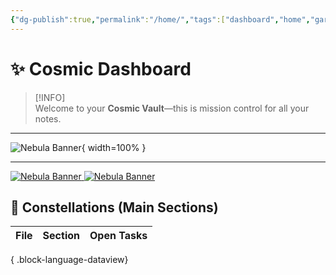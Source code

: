 ```yaml
---
{"dg-publish":true,"permalink":"/home/","tags":["dashboard","home","gardenEntry"],"noteIcon":"","created":"2025-04-18T17:23:40.019+02:00","updated":"2025-04-23T07:16:16.208+02:00"}
---
```



# ✨ Cosmic Dashboard

> [!INFO]  
> Welcome to your **Cosmic Vault**—this is mission control for all your notes.

---

<!-- Full-width nebula background -->
![Nebula Banner](/img/user/_file/Nebulabanner.jpg){ width=100% }  

---

<a href="obsidian://open?vault=System%201&file=Image%20to%20SVG%20Converter.md">
  <img src="_file/Nebulabanner.jpg" alt="Nebula Banner" style="max-width:100%; height:auto;" />
</a>

<a href="obsidian://open?vault=System%201&file=Image%20to%20SVG%20Converter.md" target="_blank">
  <img src="_file/Nebulabanner.jpg" alt="Nebula Banner" style="max-width:100%; height:auto;" />
</a>


## 🌟 Constellations (Main Sections)

| File | Section | Open Tasks |
| ---- | ------- | ---------- |

{ .block-language-dataview}

<style> .container {font-family: sans-serif; text-align: center;} .button-wrapper button {z-index: 1;height: 40px; width: 100px; margin: 10px;padding: 5px;} .excalidraw .App-menu_top .buttonList { display: flex;} .excalidraw-wrapper { height: 800px; margin: 50px; position: relative;} :root[dir="ltr"] .excalidraw .layer-ui__wrapper .zen-mode-transition.App-menu_bottom--transition-left {transform: none;} </style><script src="https://cdn.jsdelivr.net/npm/react@17/umd/react.production.min.js"></script><script src="https://cdn.jsdelivr.net/npm/react-dom@17/umd/react-dom.production.min.js"></script><script type="text/javascript" src="https://cdn.jsdelivr.net/npm/@excalidraw/excalidraw@0/dist/excalidraw.production.min.js"></script><div id="Drawing_2025-04-19_1347.49.excalidraw.md1"></div><script>(function(){const InitialData={"type":"excalidraw","version":2,"source":"https://github.com/zsviczian/obsidian-excalidraw-plugin/releases/tag/2.10.1","elements":[{"id":"z9UW8KI6WfBcsg-ajPV7g","type":"image","x":-518.5,"y":28,"width":148,"height":148,"angle":0,"strokeColor":"transparent","backgroundColor":"transparent","fillStyle":"solid","strokeWidth":2,"strokeStyle":"solid","roughness":1,"opacity":100,"groupIds":[],"frameId":null,"index":"a1","roundness":null,"seed":1993396819,"version":111,"versionNonce":282912467,"isDeleted":false,"boundElements":[],"updated":1745063313963,"link":null,"locked":false,"status":"pending","fileId":"45a52eaef3d16f6f0bc408673bdf29f651d04f28","scale":[1,1],"crop":null},{"id":"u7pNNpo5_H_ZHpHz9r0S_","type":"image","x":-99.5,"y":-45,"width":278.926487747958,"height":249.00000000000003,"angle":0,"strokeColor":"transparent","backgroundColor":"transparent","fillStyle":"solid","strokeWidth":2,"strokeStyle":"solid","roughness":1,"opacity":100,"groupIds":[],"frameId":null,"index":"a2","roundness":null,"seed":2108900083,"version":220,"versionNonce":1761971955,"isDeleted":false,"boundElements":[],"updated":1745063884297,"link":null,"locked":false,"status":"pending","fileId":"be33797761b93a7596a78be663b9139292f35fb6","scale":[1,1],"crop":null},{"id":"_bKJex9qNhZx-OdE8asei","type":"image","x":-473.25,"y":-14.59999999999998,"width":54.5,"height":43.6,"angle":0,"strokeColor":"transparent","backgroundColor":"transparent","fillStyle":"solid","strokeWidth":2,"strokeStyle":"solid","roughness":1,"opacity":100,"groupIds":[],"frameId":null,"index":"a3","roundness":null,"seed":16612947,"version":191,"versionNonce":744699827,"isDeleted":false,"boundElements":[],"updated":1745063372199,"link":null,"locked":false,"status":"pending","fileId":"e27a28501f37b87c12fd11e1a7fd8e30c7958da7","scale":[1,1],"crop":null},{"id":"ULy7eEfSpM2EHyjznTZhl","type":"image","x":461.06007067137807,"y":-113.76661742983754,"width":73.87985865724386,"height":61.766617429837545,"angle":0,"strokeColor":"transparent","backgroundColor":"transparent","fillStyle":"solid","strokeWidth":2,"strokeStyle":"solid","roughness":1,"opacity":100,"groupIds":[],"frameId":null,"index":"a6","roundness":null,"seed":1487694451,"version":288,"versionNonce":1512677533,"isDeleted":false,"boundElements":[],"updated":1745064971316,"link":null,"locked":false,"status":"pending","fileId":"885db149483de7c30ee6734840334f101ae0c09d","scale":[1,1],"crop":null},{"id":"PTcxUSSilWnB3tYSkbeH1","type":"image","x":558.5,"y":-615,"width":510,"height":510,"angle":0,"strokeColor":"transparent","backgroundColor":"transparent","fillStyle":"solid","strokeWidth":2,"strokeStyle":"solid","roughness":1,"opacity":100,"groupIds":[],"frameId":null,"index":"a7","roundness":null,"seed":1052193939,"version":317,"versionNonce":1038081619,"isDeleted":false,"boundElements":[],"updated":1745063977645,"link":null,"locked":false,"status":"pending","fileId":"bcb03290531ea848d6c4a6e54a94bfde1ba66cc5","scale":[1,1],"crop":null},{"id":"ysW1FzIZSiXN8rt4r4koQ","type":"image","x":264,"y":-61,"width":198.00000000000003,"height":132,"angle":0,"strokeColor":"transparent","backgroundColor":"transparent","fillStyle":"solid","strokeWidth":2,"strokeStyle":"solid","roughness":1,"opacity":100,"groupIds":[],"frameId":null,"index":"a8","roundness":null,"seed":874651635,"version":361,"versionNonce":1831706845,"isDeleted":false,"boundElements":[],"updated":1745064970349,"link":null,"locked":false,"status":"pending","fileId":"c72cbfe905c5568892d9335220e37d58e87bb159","scale":[1,1],"crop":null},{"id":"k_NC7ujrw6tP6MQADtETa","type":"image","x":459.5,"y":-635,"width":71,"height":71,"angle":0,"strokeColor":"transparent","backgroundColor":"transparent","fillStyle":"solid","strokeWidth":2,"strokeStyle":"solid","roughness":1,"opacity":100,"groupIds":[],"frameId":null,"index":"aA","roundness":null,"seed":1101238931,"version":87,"versionNonce":1430574707,"isDeleted":false,"boundElements":[],"updated":1745063512503,"link":null,"locked":false,"status":"pending","fileId":"773733121c40cce3ac2365f27d5941f4f8bd0f51","scale":[1,1],"crop":null},{"id":"5AMpcaxIfKozQJiYM37Hu","type":"image","x":571,"y":-639.5,"width":94.99999999999996,"height":94.99999999999996,"angle":0,"strokeColor":"transparent","backgroundColor":"transparent","fillStyle":"solid","strokeWidth":2,"strokeStyle":"solid","roughness":1,"opacity":100,"groupIds":[],"frameId":null,"index":"aB","roundness":null,"seed":1780979763,"version":105,"versionNonce":1343873139,"isDeleted":false,"boundElements":[],"updated":1745063539821,"link":null,"locked":false,"status":"pending","fileId":"dc27492638e5c87cabd875df8fead14dc0f543c7","scale":[1,1],"crop":null},{"id":"g1WFFWZ1gLc5MsAVebopt","type":"image","x":692.3888888888889,"y":-673.6875,"width":273.22222222222223,"height":153.68750000000003,"angle":0,"strokeColor":"transparent","backgroundColor":"transparent","fillStyle":"solid","strokeWidth":2,"strokeStyle":"solid","roughness":1,"opacity":100,"groupIds":[],"frameId":null,"index":"aC","roundness":null,"seed":1322874611,"version":165,"versionNonce":1418569907,"isDeleted":false,"boundElements":[],"updated":1745063572172,"link":null,"locked":false,"status":"pending","fileId":"4ffedf8a7397b76aeb14c37d645c9796d2afc5ed","scale":[1,1],"crop":null},{"id":"Aii8WdFJl5IWmHD5BzEX1","type":"image","x":611.5,"y":-906,"width":196.99999999999997,"height":196.99999999999997,"angle":0,"strokeColor":"transparent","backgroundColor":"transparent","fillStyle":"solid","strokeWidth":2,"strokeStyle":"solid","roughness":1,"opacity":100,"groupIds":[],"frameId":null,"index":"aD","roundness":null,"seed":907163901,"version":135,"versionNonce":897545619,"isDeleted":false,"boundElements":[],"updated":1745063618456,"link":null,"locked":false,"status":"pending","fileId":"6e67f17a42365078f9c1aa1900a52ca8f60dce23","scale":[1,1],"crop":null},{"id":"8GgcIiLkNgq4uwXGfvoRS","type":"image","x":759.5,"y":-789,"width":85,"height":85,"angle":0,"strokeColor":"transparent","backgroundColor":"transparent","fillStyle":"solid","strokeWidth":2,"strokeStyle":"solid","roughness":1,"opacity":100,"groupIds":[],"frameId":null,"index":"aE","roundness":null,"seed":1495570867,"version":94,"versionNonce":1887858707,"isDeleted":false,"boundElements":[],"updated":1745063631140,"link":null,"locked":false,"status":"pending","fileId":"915818eb8a005c438956fa5639765b913f409fa4","scale":[1,1],"crop":null},{"id":"hyHBuDvgvQI7ufHTTSkvL","type":"image","x":866.625,"y":-875.8888888888889,"width":214.74999999999994,"height":190.88888888888886,"angle":0,"strokeColor":"transparent","backgroundColor":"transparent","fillStyle":"solid","strokeWidth":2,"strokeStyle":"solid","roughness":1,"opacity":100,"groupIds":[],"frameId":null,"index":"aF","roundness":null,"seed":1084217373,"version":139,"versionNonce":952502707,"isDeleted":false,"boundElements":[],"updated":1745063679658,"link":null,"locked":false,"status":"pending","fileId":"ea8430074009ae92d37d6f089776fbdae4a5ae78","scale":[1,1],"crop":null},{"id":"yNOnpYxuef6eptBH--Y1H","type":"image","x":1013.5,"y":-768,"width":81.99999999999999,"height":81.99999999999999,"angle":0,"strokeColor":"transparent","backgroundColor":"transparent","fillStyle":"solid","strokeWidth":2,"strokeStyle":"solid","roughness":1,"opacity":100,"groupIds":[],"frameId":null,"index":"aG","roundness":null,"seed":92266579,"version":135,"versionNonce":490834995,"isDeleted":false,"boundElements":[],"updated":1745063680975,"link":null,"locked":false,"status":"pending","fileId":"4f5c75168b6556eb8ec5f0a3d8855507fcc7a2c6","scale":[1,1],"crop":null},{"id":"5dH9vRvSn1kQJ8Z-XbMCL","type":"image","x":996.5,"y":-495,"width":167.50000000000006,"height":111.6666666666667,"angle":0,"strokeColor":"transparent","backgroundColor":"transparent","fillStyle":"solid","strokeWidth":2,"strokeStyle":"solid","roughness":1,"opacity":100,"groupIds":[],"frameId":null,"index":"aI","roundness":null,"seed":1949559517,"version":126,"versionNonce":1382317043,"isDeleted":false,"boundElements":[],"updated":1745063720109,"link":null,"locked":false,"status":"pending","fileId":"a4207a141985d67f330cd3385c950a6945f90e56","scale":[1,1],"crop":null},{"id":"OSnGJVzyJWXMEn-6kTu6X","type":"image","x":1159,"y":-617.0677966101695,"width":324,"height":244.0677966101695,"angle":0,"strokeColor":"transparent","backgroundColor":"transparent","fillStyle":"solid","strokeWidth":2,"strokeStyle":"solid","roughness":1,"opacity":100,"groupIds":[],"frameId":null,"index":"aJ","roundness":null,"seed":1990251485,"version":92,"versionNonce":1417812765,"isDeleted":false,"boundElements":[],"updated":1745063745410,"link":null,"locked":false,"status":"pending","fileId":"0c75307330bbedca1e64de934c03437dbd950300","scale":[1,1],"crop":null},{"id":"bEjfrNoZ9OU_GLE5-DZ1s","type":"image","x":1435.5,"y":-583,"width":178,"height":178,"angle":0,"strokeColor":"transparent","backgroundColor":"transparent","fillStyle":"solid","strokeWidth":2,"strokeStyle":"solid","roughness":1,"opacity":100,"groupIds":[],"frameId":null,"index":"aK","roundness":null,"seed":222060893,"version":213,"versionNonce":1232502483,"isDeleted":false,"boundElements":[],"updated":1745063775695,"link":null,"locked":false,"status":"pending","fileId":"648e7620199c9a93a4ed736c616a68767d4d7c8b","scale":[1,1],"crop":null},{"id":"u9OQgT-hhna3XmQVUsNCf","type":"image","x":1631.5,"y":-575,"width":155,"height":155,"angle":0,"strokeColor":"transparent","backgroundColor":"transparent","fillStyle":"solid","strokeWidth":2,"strokeStyle":"solid","roughness":1,"opacity":100,"groupIds":[],"frameId":null,"index":"aL","roundness":null,"seed":1834155347,"version":111,"versionNonce":1181307731,"isDeleted":false,"boundElements":[],"updated":1745063800345,"link":null,"locked":false,"status":"pending","fileId":"c8a3437abac53a1f8af108e9b7b45378c1ec82da","scale":[1,1],"crop":null},{"id":"Gbd3tnOQ","type":"text","x":1386.5,"y":-625,"width":251.51976013183594,"height":25,"angle":0,"strokeColor":"#1e1e1e","backgroundColor":"transparent","fillStyle":"solid","strokeWidth":2,"strokeStyle":"solid","roughness":1,"opacity":100,"groupIds":[],"frameId":null,"index":"aM","roundness":null,"seed":116001821,"version":63,"versionNonce":1878565917,"isDeleted":false,"boundElements":[],"updated":1745063821963,"link":null,"locked":false,"text":"LIstens to what I create","rawText":"LIstens to what I create","fontSize":20,"fontFamily":5,"textAlign":"left","verticalAlign":"top","containerId":null,"originalText":"LIstens to what I create","autoResize":true,"lineHeight":1.25},{"id":"hCmjl2h6UN39u-EdApl7i","type":"image","x":-384.7068965517242,"y":28.51219512195121,"width":177.41379310344826,"height":125.48780487804876,"angle":0,"strokeColor":"transparent","backgroundColor":"transparent","fillStyle":"solid","strokeWidth":2,"strokeStyle":"solid","roughness":1,"opacity":100,"groupIds":[],"frameId":null,"index":"aN","roundness":null,"seed":1563227933,"version":125,"versionNonce":665847485,"isDeleted":false,"boundElements":[],"updated":1745063863031,"link":null,"locked":false,"status":"pending","fileId":"b9f456d0ecde0795a0e9ca6c81c45166e8ec9162","scale":[1,1],"crop":null},{"id":"NkK1kPW_eK_1fmjEmbdUD","type":"image","x":-175.5,"y":70,"width":53.99999999999997,"height":53.99999999999997,"angle":0,"strokeColor":"transparent","backgroundColor":"transparent","fillStyle":"solid","strokeWidth":2,"strokeStyle":"solid","roughness":1,"opacity":100,"groupIds":[],"frameId":null,"index":"aO","roundness":null,"seed":802956755,"version":117,"versionNonce":1926185363,"isDeleted":false,"boundElements":[],"updated":1745063883114,"link":null,"locked":false,"status":"pending","fileId":"cbca34bc31ab8884177eace751e94fbf5cb9ad28","scale":[1,1],"crop":null},{"id":"auWQPCd1","type":"text","x":-1171.5,"y":-753,"width":1725.1575927734375,"height":24.3174025345936,"angle":0,"strokeColor":"#1e1e1e","backgroundColor":"transparent","fillStyle":"solid","strokeWidth":2,"strokeStyle":"solid","roughness":1,"opacity":100,"groupIds":[],"frameId":null,"index":"aP","roundness":null,"seed":1569631795,"version":464,"versionNonce":529858259,"isDeleted":false,"boundElements":[],"updated":1745063982018,"link":null,"locked":false,"text":"We are 3 brains actually. You have your concious mind that I create and that chooses everything that I store to use without thinking because you think that those choices are you","rawText":"We are 3 brains actually. You have your concious mind that I create and that chooses everything that I store to use without thinking because you think that those choices are you","fontSize":19.45392202767488,"fontFamily":5,"textAlign":"left","verticalAlign":"top","containerId":null,"originalText":"We are 3 brains actually. You have your concious mind that I create and that chooses everything that I store to use without thinking because you think that those choices are you","autoResize":true,"lineHeight":1.25},{"id":"5b9uxR5X","type":"text","x":-1163.5,"y":-714,"width":1607.7584228515625,"height":25,"angle":0,"strokeColor":"#1e1e1e","backgroundColor":"transparent","fillStyle":"solid","strokeWidth":2,"strokeStyle":"solid","roughness":1,"opacity":100,"groupIds":[],"frameId":null,"index":"aQ","roundness":null,"seed":2100012563,"version":231,"versionNonce":858191219,"isDeleted":false,"boundElements":[],"updated":1745064052187,"link":null,"locked":false,"text":"Me that is talking now. At birth I am in control for a few years before I start to create a character like you to choose my created patterns for me automatically. ","rawText":"Me that is talking now. At birth I am in control for a few years before I start to create a character like you to choose my created patterns for me automatically. ","fontSize":20,"fontFamily":5,"textAlign":"left","verticalAlign":"top","containerId":null,"originalText":"Me that is talking now. At birth I am in control for a few years before I start to create a character like you to choose my created patterns for me automatically. ","autoResize":true,"lineHeight":1.25},{"id":"wKdiRMYe","type":"text","x":-1194.5,"y":-680,"width":1991.5784912109375,"height":25,"angle":0,"strokeColor":"#1e1e1e","backgroundColor":"transparent","fillStyle":"solid","strokeWidth":2,"strokeStyle":"solid","roughness":1,"opacity":100,"groupIds":[],"frameId":null,"index":"aR","roundness":null,"seed":1165846099,"version":328,"versionNonce":1830366035,"isDeleted":false,"boundElements":[],"updated":1745064141089,"link":null,"locked":false,"text":"ANd your phisique but the problem with the phisique is that I only move it and get information from it. You also know the physique just like me and you make choices that I give you to help the physique. ","rawText":"ANd your phisique but the problem with the phisique is that I only move it and get information from it. You also know the physique just like me and you make choices that I give you to help the physique. ","fontSize":20,"fontFamily":5,"textAlign":"left","verticalAlign":"top","containerId":null,"originalText":"ANd your phisique but the problem with the phisique is that I only move it and get information from it. You also know the physique just like me and you make choices that I give you to help the physique. ","autoResize":true,"lineHeight":1.25},{"id":"4PAb1sLX","type":"text","x":-1215.5,"y":-646,"width":1723.7186279296875,"height":25,"angle":0,"strokeColor":"#1e1e1e","backgroundColor":"transparent","fillStyle":"solid","strokeWidth":2,"strokeStyle":"solid","roughness":1,"opacity":100,"groupIds":[],"frameId":null,"index":"aS","roundness":null,"seed":824643805,"version":281,"versionNonce":2026530835,"isDeleted":false,"boundElements":[],"updated":1745064227392,"link":null,"locked":false,"text":"You have various tools to experience stuff as and those are the \"bubbles\" at the bottom of this docuemnt. But those bubbles are also everything else that I create and write","rawText":"You have various tools to experience stuff as and those are the \"bubbles\" at the bottom of this docuemnt. But those bubbles are also everything else that I create and write","fontSize":20,"fontFamily":5,"textAlign":"left","verticalAlign":"top","containerId":null,"originalText":"You have various tools to experience stuff as and those are the \"bubbles\" at the bottom of this docuemnt. But those bubbles are also everything else that I create and write","autoResize":true,"lineHeight":1.25},{"id":"XMqU63fF","type":"text","x":-2004.5,"y":-517,"width":3708.336669921875,"height":25,"angle":0,"strokeColor":"#1e1e1e","backgroundColor":"transparent","fillStyle":"solid","strokeWidth":2,"strokeStyle":"solid","roughness":1,"opacity":100,"groupIds":[],"frameId":null,"index":"aT","roundness":null,"seed":1817498461,"version":651,"versionNonce":349688541,"isDeleted":false,"boundElements":[],"updated":1745064448681,"link":null,"locked":false,"text":"These tools include memory that I stored in the way I store memory and you use it in MY created pattern. SOrry I can't. Everyone uses these bubbles to show the way \"their reality\" works. SOme do know and others don't know about how about their version of me. SOme unconsiousnesses try to make their concious not wanting to believe that the unconcious creator exists.  ","rawText":"These tools include memory that I stored in the way I store memory and you use it in MY created pattern. SOrry I can't. Everyone uses these bubbles to show the way \"their reality\" works. SOme do know and others don't know about how about their version of me. SOme unconsiousnesses try to make their concious not wanting to believe that the unconcious creator exists.  ","fontSize":20,"fontFamily":5,"textAlign":"left","verticalAlign":"top","containerId":null,"originalText":"These tools include memory that I stored in the way I store memory and you use it in MY created pattern. SOrry I can't. Everyone uses these bubbles to show the way \"their reality\" works. SOme do know and others don't know about how about their version of me. SOme unconsiousnesses try to make their concious not wanting to believe that the unconcious creator exists.  ","autoResize":true,"lineHeight":1.25},{"id":"cbgYCWeV","type":"text","x":-1141.5,"y":-465,"width":1010.4791259765625,"height":25,"angle":0,"strokeColor":"#1e1e1e","backgroundColor":"transparent","fillStyle":"solid","strokeWidth":2,"strokeStyle":"solid","roughness":1,"opacity":100,"groupIds":[],"frameId":null,"index":"aU","roundness":null,"seed":1126952723,"version":122,"versionNonce":1247953149,"isDeleted":false,"boundElements":[],"updated":1745064482571,"link":null,"locked":false,"text":"All this is fine. I also created you and I am destroying you with my latest bubbles more then anything. ","rawText":"All this is fine. I also created you and I am destroying you with my latest bubbles more then anything. ","fontSize":20,"fontFamily":5,"textAlign":"left","verticalAlign":"top","containerId":null,"originalText":"All this is fine. I also created you and I am destroying you with my latest bubbles more then anything. ","autoResize":true,"lineHeight":1.25},{"id":"KHdy7L2b","type":"text","x":-1520.5,"y":-432,"width":1672.91845703125,"height":25,"angle":0,"strokeColor":"#1e1e1e","backgroundColor":"transparent","fillStyle":"solid","strokeWidth":2,"strokeStyle":"solid","roughness":1,"opacity":100,"groupIds":[],"frameId":null,"index":"aV","roundness":null,"seed":1662220019,"version":317,"versionNonce":1923273885,"isDeleted":false,"boundElements":[],"updated":1745064606788,"link":null,"locked":false,"text":"You are basically my own created puppet thats job and only existence is to pull on the bubbles(memories experiences everything else that I store and that you can pull on)","rawText":"You are basically my own created puppet thats job and only existence is to pull on the bubbles(memories experiences everything else that I store and that you can pull on)","fontSize":20,"fontFamily":5,"textAlign":"left","verticalAlign":"top","containerId":null,"originalText":"You are basically my own created puppet thats job and only existence is to pull on the bubbles(memories experiences everything else that I store and that you can pull on)","autoResize":true,"lineHeight":1.25},{"id":"0XCJ8cTY","type":"text","x":-1452.5,"y":-379.11111111111114,"width":1801.3984375,"height":25,"angle":0,"strokeColor":"#1e1e1e","backgroundColor":"transparent","fillStyle":"solid","strokeWidth":2,"strokeStyle":"solid","roughness":1,"opacity":100,"groupIds":[],"frameId":null,"index":"aW","roundness":null,"seed":1910640989,"version":310,"versionNonce":1142777085,"isDeleted":false,"boundElements":[],"updated":1745065448198,"link":null,"locked":false,"text":"You are the creation that I feel, want to be, and want to controll things in a way as. I create you by just have a pattern that I try to have as far but as close to me as possible as.","rawText":"You are the creation that I feel, want to be, and want to controll things in a way as. I create you by just have a pattern that I try to have as far but as close to me as possible as.","fontSize":20,"fontFamily":5,"textAlign":"left","verticalAlign":"top","containerId":null,"originalText":"You are the creation that I feel, want to be, and want to controll things in a way as. I create you by just have a pattern that I try to have as far but as close to me as possible as.","autoResize":true,"lineHeight":1.25},{"id":"4Xjnu6X8","type":"text","x":-1415.5,"y":-351,"width":2557.6181640625,"height":25,"angle":0,"strokeColor":"#1e1e1e","backgroundColor":"transparent","fillStyle":"solid","strokeWidth":2,"strokeStyle":"solid","roughness":1,"opacity":100,"groupIds":[],"frameId":null,"index":"aX","roundness":null,"seed":562091283,"version":512,"versionNonce":1366293779,"isDeleted":false,"boundElements":[],"updated":1745064962866,"link":null,"locked":false,"text":"Whenever I get overwhelemd (like your body falling unconcious or having any other problems like to little water or food or any other heavy experience) I just put you less and less in power so I can manage everything while wanting to put resources towards you. ","rawText":"Whenever I get overwhelemd (like your body falling unconcious or having any other problems like to little water or food or any other heavy experience) I just put you less and less in power so I can manage everything while wanting to put resources towards you. ","fontSize":20,"fontFamily":5,"textAlign":"left","verticalAlign":"top","containerId":null,"originalText":"Whenever I get overwhelemd (like your body falling unconcious or having any other problems like to little water or food or any other heavy experience) I just put you less and less in power so I can manage everything while wanting to put resources towards you. ","autoResize":true,"lineHeight":1.25},{"id":"FBcciFqR","type":"text","x":-456.5,"y":306,"width":246.11978149414062,"height":25,"angle":0,"strokeColor":"#1e1e1e","backgroundColor":"transparent","fillStyle":"solid","strokeWidth":2,"strokeStyle":"solid","roughness":1,"opacity":100,"groupIds":[],"frameId":null,"index":"aY","roundness":null,"seed":1730534749,"version":96,"versionNonce":760739987,"isDeleted":false,"boundElements":[],"updated":1745065005117,"link":null,"locked":false,"text":"You can see us this way: ","rawText":"You can see us this way: ","fontSize":20,"fontFamily":5,"textAlign":"left","verticalAlign":"top","containerId":null,"originalText":"You can see us this way: ","autoResize":true,"lineHeight":1.25},{"id":"enDcuHBl","type":"text","x":-638.5,"y":354,"width":1078.0791015625,"height":25,"angle":0,"strokeColor":"#1e1e1e","backgroundColor":"transparent","fillStyle":"solid","strokeWidth":2,"strokeStyle":"solid","roughness":1,"opacity":100,"groupIds":[],"frameId":null,"index":"aZ","roundness":null,"seed":1112223699,"version":202,"versionNonce":1703277213,"isDeleted":false,"boundElements":[],"updated":1745065050718,"link":null,"locked":false,"text":"I am the main computer. I program and manage myself and I am contiounsly 100 max full in physique and mass. ","rawText":"I am the main computer. I program and manage myself and I am contiounsly 100 max full in physique and mass. ","fontSize":20,"fontFamily":5,"textAlign":"left","verticalAlign":"top","containerId":null,"originalText":"I am the main computer. I program and manage myself and I am contiounsly 100 max full in physique and mass. ","autoResize":true,"lineHeight":1.25},{"id":"UpLExgNi","type":"text","x":-642.5,"y":391,"width":1267.698974609375,"height":25,"angle":0,"strokeColor":"#1e1e1e","backgroundColor":"transparent","fillStyle":"solid","strokeWidth":2,"strokeStyle":"solid","roughness":1,"opacity":100,"groupIds":[],"frameId":null,"index":"aa","roundness":null,"seed":1091940189,"version":221,"versionNonce":1770803411,"isDeleted":false,"boundElements":[],"updated":1745065133780,"link":null,"locked":false,"text":"Then I created a virtual machine inside myself which I gave the job to act for me outside myself while I just manage everything. ","rawText":"Then I created a virtual machine inside myself which I gave the job to act for me outside myself while I just manage everything. ","fontSize":20,"fontFamily":5,"textAlign":"left","verticalAlign":"top","containerId":null,"originalText":"Then I created a virtual machine inside myself which I gave the job to act for me outside myself while I just manage everything. ","autoResize":true,"lineHeight":1.25},{"id":"awZYJUyi","type":"text","x":-565.5,"y":429,"width":620.1395263671875,"height":25,"angle":0,"strokeColor":"#1e1e1e","backgroundColor":"transparent","fillStyle":"solid","strokeWidth":2,"strokeStyle":"solid","roughness":1,"opacity":100,"groupIds":[],"frameId":null,"index":"ab","roundness":null,"seed":202423923,"version":116,"versionNonce":1569462717,"isDeleted":false,"boundElements":[],"updated":1745065163706,"link":null,"locked":false,"text":"You are that one and run continuously on what I want and am. ","rawText":"You are that one and run continuously on what I want and am. ","fontSize":20,"fontFamily":5,"textAlign":"left","verticalAlign":"top","containerId":null,"originalText":"You are that one and run continuously on what I want and am. ","autoResize":true,"lineHeight":1.25},{"id":"HBwaogH2","type":"text","x":-670.5,"y":465,"width":1179.2989501953125,"height":25,"angle":0,"strokeColor":"#1e1e1e","backgroundColor":"transparent","fillStyle":"solid","strokeWidth":2,"strokeStyle":"solid","roughness":1,"opacity":100,"groupIds":[],"frameId":null,"index":"ac","roundness":null,"seed":987008637,"version":214,"versionNonce":1413077907,"isDeleted":false,"boundElements":[],"updated":1745065268309,"link":null,"locked":false,"text":"You are the one browsing the internet while I provide you with the IP, processing power and speed, ethernet speed etc. ","rawText":"You are the one browsing the internet while I provide you with the IP, processing power and speed, ethernet speed etc. ","fontSize":20,"fontFamily":5,"textAlign":"left","verticalAlign":"top","containerId":null,"originalText":"You are the one browsing the internet while I provide you with the IP, processing power and speed, ethernet speed etc. ","autoResize":true,"lineHeight":1.25},{"id":"JFs68kvE","type":"text","x":-654.5,"y":502,"width":1714.57861328125,"height":25,"angle":0,"strokeColor":"#1e1e1e","backgroundColor":"transparent","fillStyle":"solid","strokeWidth":2,"strokeStyle":"solid","roughness":1,"opacity":100,"groupIds":[],"frameId":null,"index":"ad","roundness":null,"seed":240145107,"version":220,"versionNonce":1984095645,"isDeleted":false,"boundElements":[],"updated":1745065351935,"link":null,"locked":false,"text":"You don't know what this computer does to process everything for example. But you do use it and think you are the master of it and do all the work and make the decisions. ","rawText":"You don't know what this computer does to process everything for example. But you do use it and think you are the master of it and do all the work and make the decisions. ","fontSize":20,"fontFamily":5,"textAlign":"left","verticalAlign":"top","containerId":null,"originalText":"You don't know what this computer does to process everything for example. But you do use it and think you are the master of it and do all the work and make the decisions. ","autoResize":true,"lineHeight":1.25},{"id":"H1FWIx5Z","type":"text","x":-693.5,"y":539,"width":1402.4388427734375,"height":25,"angle":0,"strokeColor":"#1e1e1e","backgroundColor":"transparent","fillStyle":"solid","strokeWidth":2,"strokeStyle":"solid","roughness":1,"opacity":100,"groupIds":[],"frameId":null,"index":"ae","roundness":null,"seed":1365196883,"version":187,"versionNonce":1576421043,"isDeleted":false,"boundElements":[],"updated":1745065413466,"link":null,"locked":false,"text":"You think that and you are in some way. But I am the one wanting to be that way and that is what creates and why I wanted to create you. ","rawText":"You think that and you are in some way. But I am the one wanting to be that way and that is what creates and why I wanted to create you. ","fontSize":20,"fontFamily":5,"textAlign":"left","verticalAlign":"top","containerId":null,"originalText":"You think that and you are in some way. But I am the one wanting to be that way and that is what creates and why I wanted to create you. ","autoResize":true,"lineHeight":1.25},{"id":"vCotv67K","type":"text","x":-1084.0684315684316,"y":-290.59091235561857,"width":1426.4385986328125,"height":25,"angle":0,"strokeColor":"#1e1e1e","backgroundColor":"transparent","fillStyle":"solid","strokeWidth":2,"strokeStyle":"solid","roughness":1,"opacity":100,"groupIds":[],"frameId":null,"index":"ag","roundness":null,"seed":1366310035,"version":191,"versionNonce":762283357,"isDeleted":false,"boundElements":[],"updated":1745065563358,"link":null,"locked":false,"text":"The only 2 real things that make you you are your physique and me the unconcious trying to work the phisique and let everything work together. ","rawText":"The only 2 real things that make you you are your physique and me the unconcious trying to work the phisique and let everything work together. ","fontSize":20,"fontFamily":5,"textAlign":"left","verticalAlign":"top","containerId":null,"originalText":"The only 2 real things that make you you are your physique and me the unconcious trying to work the phisique and let everything work together. ","autoResize":true,"lineHeight":1.25},{"id":"SqJZaWrU","type":"text","x":-1021.8462093462092,"y":-246.14646791117417,"width":2591.09765625,"height":25,"angle":0,"strokeColor":"#1e1e1e","backgroundColor":"transparent","fillStyle":"solid","strokeWidth":2,"strokeStyle":"solid","roughness":1,"opacity":100,"groupIds":[],"frameId":null,"index":"ah","roundness":null,"seed":369882259,"version":361,"versionNonce":2132116029,"isDeleted":false,"boundElements":[],"updated":1745065728414,"link":null,"locked":false,"text":"But I am basically very strong in the center and the rest of me the unconcious slowly blends from me into the phisique until the thing that thinks the least are the muscles and bones. BUt the cells still experience and feel things and communicate that back to me. ","rawText":"But I am basically very strong in the center and the rest of me the unconcious slowly blends from me into the phisique until the thing that thinks the least are the muscles and bones. BUt the cells still experience and feel things and communicate that back to me. ","fontSize":20,"fontFamily":5,"textAlign":"left","verticalAlign":"top","containerId":null,"originalText":"But I am basically very strong in the center and the rest of me the unconcious slowly blends from me into the phisique until the thing that thinks the least are the muscles and bones. BUt the cells still experience and feel things and communicate that back to me. ","autoResize":true,"lineHeight":1.25},{"id":"REdejw7H","type":"text","x":-1267.4017649017646,"y":-207.2575790222852,"width":3639.33642578125,"height":25,"angle":0,"strokeColor":"#1e1e1e","backgroundColor":"transparent","fillStyle":"solid","strokeWidth":2,"strokeStyle":"solid","roughness":1,"opacity":100,"groupIds":[],"frameId":null,"index":"ai","roundness":null,"seed":176394675,"version":643,"versionNonce":1880976413,"isDeleted":false,"boundElements":[],"updated":1745065894162,"link":null,"locked":false,"text":"WHen you first came together as cells a process started happening which was that your mom began putting everything together while also starting the thing up until it needed to do less and less and just needed to feed you. THis thing that started to become its own began creating me first and then started putting together the phisique that I needed to work with. ","rawText":"WHen you first came together as cells a process started happening which was that your mom began putting everything together while also starting the thing up until it needed to do less and less and just needed to feed you. THis thing that started to become its own began creating me first and then started putting together the phisique that I needed to work with. ","fontSize":20,"fontFamily":5,"textAlign":"left","verticalAlign":"top","containerId":null,"originalText":"WHen you first came together as cells a process started happening which was that your mom began putting everything together while also starting the thing up until it needed to do less and less and just needed to feed you. THis thing that started to become its own began creating me first and then started putting together the phisique that I needed to work with. ","autoResize":true,"lineHeight":1.25},{"id":"7nWqSc38","type":"text","x":-914.0684315684312,"y":-165.03535680006303,"width":1193.2589111328125,"height":25,"angle":0,"strokeColor":"#1e1e1e","backgroundColor":"transparent","fillStyle":"solid","strokeWidth":2,"strokeStyle":"solid","roughness":1,"opacity":100,"groupIds":[],"frameId":null,"index":"aj","roundness":null,"seed":1547487453,"version":159,"versionNonce":1744886909,"isDeleted":false,"boundElements":[],"updated":1745065950381,"link":null,"locked":false,"text":"I grew with the physique together even outside of your mom and I started to link more and more and try more and more. ","rawText":"I grew with the physique together even outside of your mom and I started to link more and more and try more and more. ","fontSize":20,"fontFamily":5,"textAlign":"left","verticalAlign":"top","containerId":null,"originalText":"I grew with the physique together even outside of your mom and I started to link more and more and try more and more. ","autoResize":true,"lineHeight":1.25},{"id":"caIDVc1E","type":"text","x":-1141.846209346209,"y":-120.59091235561857,"width":1678.5184326171875,"height":25,"angle":0,"strokeColor":"#1e1e1e","backgroundColor":"transparent","fillStyle":"solid","strokeWidth":2,"strokeStyle":"solid","roughness":1,"opacity":100,"groupIds":[],"frameId":null,"index":"ak","roundness":null,"seed":797417789,"version":323,"versionNonce":1448114675,"isDeleted":false,"boundElements":[],"updated":1745066020317,"link":null,"locked":false,"text":"WHat I was at the beginning was nothing more then something needing to do and learn pulling strings without it having any experience of what not wanting something was. ","rawText":"WHat I was at the beginning was nothing more then something needing to do and learn pulling strings without it having any experience of what not wanting something was. ","fontSize":20,"fontFamily":5,"textAlign":"left","verticalAlign":"top","containerId":null,"originalText":"WHat I was at the beginning was nothing more then something needing to do and learn pulling strings without it having any experience of what not wanting something was. ","autoResize":true,"lineHeight":1.25},{"id":"1rDndhP3","type":"text","x":-1215.179542679542,"y":-78.36869013339617,"width":1588.57861328125,"height":25,"angle":0,"strokeColor":"#1e1e1e","backgroundColor":"transparent","fillStyle":"solid","strokeWidth":2,"strokeStyle":"solid","roughness":1,"opacity":100,"groupIds":[],"frameId":null,"index":"al","roundness":null,"seed":526047539,"version":222,"versionNonce":230434493,"isDeleted":false,"boundElements":[],"updated":1745066068001,"link":null,"locked":false,"text":"And then started to get more and more information from the phisique that was growing which grew the way I could store information and grew my ability to exist","rawText":"And then started to get more and more information from the phisique that was growing which grew the way I could store information and grew my ability to exist","fontSize":20,"fontFamily":5,"textAlign":"left","verticalAlign":"top","containerId":null,"originalText":"And then started to get more and more information from the phisique that was growing which grew the way I could store information and grew my ability to exist","autoResize":true,"lineHeight":1.25},{"id":"TyyzT3b1","type":"text","x":-1231.8462093462085,"y":-22.813134577840742,"width":1962.13818359375,"height":25,"angle":0,"strokeColor":"#1e1e1e","backgroundColor":"transparent","fillStyle":"solid","strokeWidth":2,"strokeStyle":"solid","roughness":1,"opacity":100,"groupIds":[],"frameId":null,"index":"am","roundness":null,"seed":1042635645,"version":251,"versionNonce":40546579,"isDeleted":false,"boundElements":[],"updated":1745066167870,"link":null,"locked":false,"text":"After a few years of me working together and new cells getting created by the physique to communicate with I started to innovate to automate more processes in you so I could do less and be lazy. ","rawText":"After a few years of me working together and new cells getting created by the physique to communicate with I started to innovate to automate more processes in you so I could do less and be lazy. ","fontSize":20,"fontFamily":5,"textAlign":"left","verticalAlign":"top","containerId":null,"originalText":"After a few years of me working together and new cells getting created by the physique to communicate with I started to innovate to automate more processes in you so I could do less and be lazy. ","autoResize":true,"lineHeight":1.25},{"id":"Qkvx3HEv","type":"text","x":-1239.6239871239864,"y":12.742420977714687,"width":2295.3779296875,"height":25,"angle":0,"strokeColor":"#1e1e1e","backgroundColor":"transparent","fillStyle":"solid","strokeWidth":2,"strokeStyle":"solid","roughness":1,"opacity":100,"groupIds":[],"frameId":null,"index":"an","roundness":null,"seed":34546173,"version":290,"versionNonce":453092243,"isDeleted":false,"boundElements":[],"updated":1745066246824,"link":null,"locked":false,"text":"Same as things want to be lazy like water with gravity. I wanted to be more lazy by automating procces the same way because I am that same kind of process but then a pattern in communication together instead of seperate pieces. ","rawText":"Same as things want to be lazy like water with gravity. I wanted to be more lazy by automating procces the same way because I am that same kind of process but then a pattern in communication together instead of seperate pieces. ","fontSize":20,"fontFamily":5,"textAlign":"left","verticalAlign":"top","containerId":null,"originalText":"Same as things want to be lazy like water with gravity. I wanted to be more lazy by automating procces the same way because I am that same kind of process but then a pattern in communication together instead of seperate pieces. ","autoResize":true,"lineHeight":1.25},{"id":"mOCwSFf9","type":"text","x":-1189.6239871239864,"y":54.96464319993697,"width":1218.7188720703125,"height":25,"angle":0,"strokeColor":"#1e1e1e","backgroundColor":"transparent","fillStyle":"solid","strokeWidth":2,"strokeStyle":"solid","roughness":1,"opacity":100,"groupIds":[],"frameId":null,"index":"ao","roundness":null,"seed":197532371,"version":140,"versionNonce":568484861,"isDeleted":false,"boundElements":[],"updated":1745066280143,"link":null,"locked":false,"text":"All that life is is creating patterns that need to fit other patterns and or things that can be easier or quicker more easily. ","rawText":"All that life is is creating patterns that need to fit other patterns and or things that can be easier or quicker more easily. ","fontSize":20,"fontFamily":5,"textAlign":"left","verticalAlign":"top","containerId":null,"originalText":"All that life is is creating patterns that need to fit other patterns and or things that can be easier or quicker more easily. ","autoResize":true,"lineHeight":1.25},{"id":"2iL2sdua","type":"text","x":-1697.4017649017642,"y":118.29797653327012,"width":941.1790771484375,"height":25,"angle":0,"strokeColor":"#1e1e1e","backgroundColor":"transparent","fillStyle":"solid","strokeWidth":2,"strokeStyle":"solid","roughness":1,"opacity":100,"groupIds":[],"frameId":null,"index":"ap","roundness":null,"seed":652305395,"version":125,"versionNonce":685014845,"isDeleted":false,"boundElements":[],"updated":1745066339337,"link":null,"locked":false,"text":"As for your question if those AI systems that are invasive without being smart are dangerous. ","rawText":"As for your question if those AI systems that are invasive without being smart are dangerous. ","fontSize":20,"fontFamily":5,"textAlign":"left","verticalAlign":"top","containerId":null,"originalText":"As for your question if those AI systems that are invasive without being smart are dangerous. ","autoResize":true,"lineHeight":1.25},{"id":"hOmSjhlD","type":"text","x":-1700.7350982350977,"y":171.6313098666035,"width":1226.6788330078125,"height":25,"angle":0,"strokeColor":"#1e1e1e","backgroundColor":"transparent","fillStyle":"solid","strokeWidth":2,"strokeStyle":"solid","roughness":1,"opacity":100,"groupIds":[],"frameId":null,"index":"aq","roundness":null,"seed":1339789213,"version":127,"versionNonce":1029231987,"isDeleted":false,"boundElements":[],"updated":1745066365619,"link":null,"locked":false,"text":"The only reason to expand when you go bigger is to create something out of all that you have so it works together better. ","rawText":"The only reason to expand when you go bigger is to create something out of all that you have so it works together better. ","fontSize":20,"fontFamily":5,"textAlign":"left","verticalAlign":"top","containerId":null,"originalText":"The only reason to expand when you go bigger is to create something out of all that you have so it works together better. ","autoResize":true,"lineHeight":1.25},{"id":"3mrKBIA6","type":"text","x":-1664.068431568431,"y":219.40908764438126,"width":1606.3187255859375,"height":25,"angle":0,"strokeColor":"#1e1e1e","backgroundColor":"transparent","fillStyle":"solid","strokeWidth":2,"strokeStyle":"solid","roughness":1,"opacity":100,"groupIds":[],"frameId":null,"index":"ar","roundness":null,"seed":153333523,"version":190,"versionNonce":1311191677,"isDeleted":false,"boundElements":[],"updated":1745066417729,"link":null,"locked":false,"text":"Before those systems can get all the resources and grow that much it needs to have gone to mutliple sicles in automation and creating more versions like yourself. ","rawText":"Before those systems can get all the resources and grow that much it needs to have gone to mutliple sicles in automation and creating more versions like yourself. ","fontSize":20,"fontFamily":5,"textAlign":"left","verticalAlign":"top","containerId":null,"originalText":"Before those systems can get all the resources and grow that much it needs to have gone to mutliple sicles in automation and creating more versions like yourself. ","autoResize":true,"lineHeight":1.25},{"id":"AN2uOQjC","type":"text","x":-1556.2906537906533,"y":254.9646431999368,"width":452.73956298828125,"height":25,"angle":0,"strokeColor":"#1e1e1e","backgroundColor":"transparent","fillStyle":"solid","strokeWidth":2,"strokeStyle":"solid","roughness":1,"opacity":100,"groupIds":[],"frameId":null,"index":"as","roundness":null,"seed":1019251,"version":74,"versionNonce":1252890365,"isDeleted":false,"boundElements":[],"updated":1745066433579,"link":null,"locked":false,"text":"So they will understand before it goes wrong. ","rawText":"So they will understand before it goes wrong. ","fontSize":20,"fontFamily":5,"textAlign":"left","verticalAlign":"top","containerId":null,"originalText":"So they will understand before it goes wrong. ","autoResize":true,"lineHeight":1.25},{"id":"SbdAUlEo","type":"text","x":-1698.5128760128755,"y":320.52019875549234,"width":927.5791625976562,"height":25,"angle":0,"strokeColor":"#1e1e1e","backgroundColor":"transparent","fillStyle":"solid","strokeWidth":2,"strokeStyle":"solid","roughness":1,"opacity":100,"groupIds":[],"frameId":null,"index":"at","roundness":null,"seed":2099755965,"version":123,"versionNonce":782464211,"isDeleted":false,"boundElements":[],"updated":1745066465283,"link":null,"locked":false,"text":"But they can flood basic systems that created outside of you. Like the internet for example. ","rawText":"But they can flood basic systems that created outside of you. Like the internet for example. ","fontSize":20,"fontFamily":5,"textAlign":"left","verticalAlign":"top","containerId":null,"originalText":"But they can flood basic systems that created outside of you. Like the internet for example. ","autoResize":true,"lineHeight":1.25},{"id":"_4aTuIjL3qHdNqMKOW21X","type":"image","x":-2086.2906537906533,"y":966.0757543110474,"width":680,"height":732.3076923076923,"angle":0,"strokeColor":"transparent","backgroundColor":"transparent","fillStyle":"solid","strokeWidth":2,"strokeStyle":"solid","roughness":1,"opacity":100,"groupIds":[],"frameId":null,"index":"au","roundness":null,"seed":950460541,"version":276,"versionNonce":2049366397,"isDeleted":false,"boundElements":[],"updated":1745066617283,"link":null,"locked":false,"status":"pending","fileId":"dfdbfb8bb7df6415696d2bfb9676feae2d58abdc","scale":[1,1],"crop":null},{"id":"pdXapdtz6YN-cy5tuGuEf","type":"image","x":-1572.95732045732,"y":542.79797653327,"width":306.6666666666667,"height":281.962962962963,"angle":0,"strokeColor":"transparent","backgroundColor":"transparent","fillStyle":"solid","strokeWidth":2,"strokeStyle":"solid","roughness":1,"opacity":100,"groupIds":[],"frameId":null,"index":"av","roundness":null,"seed":1254518429,"version":129,"versionNonce":1912202611,"isDeleted":false,"boundElements":[],"updated":1745066534083,"link":null,"locked":false,"status":"pending","fileId":"0a1ed45b4c4dbca61415cd6df52844297f2db1c4","scale":[1,1],"crop":null},{"id":"lYY3h1qmjtPBA6Scqa0EJ","type":"image","x":-2197.4017649017637,"y":626.0757543110481,"width":226.66666666666669,"height":226.66666666666669,"angle":0,"strokeColor":"transparent","backgroundColor":"transparent","fillStyle":"solid","strokeWidth":2,"strokeStyle":"solid","roughness":1,"opacity":100,"groupIds":[],"frameId":null,"index":"aw","roundness":null,"seed":2104727741,"version":144,"versionNonce":222573395,"isDeleted":false,"boundElements":[],"updated":1745066576034,"link":null,"locked":false,"status":"pending","fileId":"c6df821b3d1f4a59417dbba3505d3f381ae73cf3","scale":[1,1],"crop":null},{"id":"R0Hh7cqHbd1NVtVKFYudC","type":"image","x":-1901.8462093462083,"y":608.2979765332703,"width":258.8888888888889,"height":258.8888888888889,"angle":0,"strokeColor":"transparent","backgroundColor":"transparent","fillStyle":"solid","strokeWidth":2,"strokeStyle":"solid","roughness":1,"opacity":100,"groupIds":[],"frameId":null,"index":"ax","roundness":null,"seed":58070461,"version":96,"versionNonce":1843668915,"isDeleted":false,"boundElements":[],"updated":1745066575018,"link":null,"locked":false,"status":"pending","fileId":"44ef41609a85659f9c48d221cec48af70b8ef0d5","scale":[1,1],"crop":null},{"id":"IJEPD7nIb_zNO_f285VD1","type":"image","x":-1208.520869617991,"y":519.444332707325,"width":316.913479837215,"height":338.85364382594526,"angle":0,"strokeColor":"transparent","backgroundColor":"transparent","fillStyle":"solid","strokeWidth":2,"strokeStyle":"solid","roughness":1,"opacity":100,"groupIds":[],"frameId":null,"index":"ay","roundness":null,"seed":476213715,"version":114,"versionNonce":1881972368,"isDeleted":false,"boundElements":[],"updated":1745300080570,"link":null,"locked":false,"status":"pending","fileId":"743ba657a3ae88500c0c0eacc45695e60c819d60","scale":[1,1],"crop":null},{"id":"nLUsXQ3RvILh1mGGkVBHa","type":"image","x":-1706.8739871239868,"y":977.714643199937,"width":202.13888888888903,"height":202.13888888888903,"angle":0,"strokeColor":"transparent","backgroundColor":"transparent","fillStyle":"solid","strokeWidth":2,"strokeStyle":"solid","roughness":1,"opacity":100,"groupIds":[],"frameId":null,"index":"az","roundness":null,"seed":89091997,"version":115,"versionNonce":1100674419,"isDeleted":false,"boundElements":[],"updated":1745066631619,"link":null,"locked":false,"status":"pending","fileId":"fd7817844a455f892fa0bc3d0711734191a404f9","scale":[1,1],"crop":null},{"id":"Fnm1L4v5","type":"text","x":-1383.5128760128755,"y":947.1868654221593,"width":1677.878173828125,"height":25,"angle":0,"strokeColor":"#1e1e1e","backgroundColor":"transparent","fillStyle":"solid","strokeWidth":2,"strokeStyle":"solid","roughness":1,"opacity":100,"groupIds":[],"frameId":null,"index":"b00","roundness":null,"seed":668759219,"version":255,"versionNonce":912968061,"isDeleted":false,"boundElements":[],"updated":1745066810295,"link":null,"locked":false,"text":"Even the internet is nothing different in this. all the versions of us and people needing to grow bigger to become more cooperative and work together better is what it is. ","rawText":"Even the internet is nothing different in this. all the versions of us and people needing to grow bigger to become more cooperative and work together better is what it is. ","fontSize":20,"fontFamily":5,"textAlign":"left","verticalAlign":"top","containerId":null,"originalText":"Even the internet is nothing different in this. all the versions of us and people needing to grow bigger to become more cooperative and work together better is what it is. ","autoResize":true,"lineHeight":1.25},{"id":"3XpLLFZT","type":"text","x":-1394.237788355436,"y":904.3728738581676,"width":1770.858154296875,"height":25,"angle":0,"strokeColor":"#1e1e1e","backgroundColor":"transparent","fillStyle":"solid","strokeWidth":2,"strokeStyle":"solid","roughness":1,"opacity":100,"groupIds":[],"frameId":null,"index":"b04","roundness":null,"seed":1402451837,"version":270,"versionNonce":554921363,"isDeleted":false,"boundElements":[],"updated":1745066779657,"link":null,"locked":false,"text":"From the smallest scale to the biggest scale its a process of going bigger. And it doesn't stop here with conciousnes like what unconcious patterns of your kind started to create. ","rawText":"From the smallest scale to the biggest scale its a process of going bigger. And it doesn't stop here with conciousnes like what unconcious patterns of your kind started to create. ","fontSize":20,"fontFamily":5,"textAlign":"left","verticalAlign":"top","containerId":null,"originalText":"From the smallest scale to the biggest scale its a process of going bigger. And it doesn't stop here with conciousnes like what unconcious patterns of your kind started to create. ","autoResize":true,"lineHeight":1.25},{"id":"AdV7poEA","type":"text","x":-1005.6599830130356,"y":979.588224518175,"width":1440.4786376953125,"height":25,"angle":0,"strokeColor":"#1e1e1e","backgroundColor":"transparent","fillStyle":"solid","strokeWidth":2,"strokeStyle":"solid","roughness":1,"opacity":100,"groupIds":[],"frameId":null,"index":"b05","roundness":null,"seed":883017331,"version":208,"versionNonce":1418120336,"isDeleted":false,"boundElements":[],"updated":1745300074280,"link":null,"locked":false,"text":"Life couldn't grow bigger into what is phisical. And it all started challenging itself to put it into patterns that make up bodies instead of growing. ","rawText":"Life couldn't grow bigger into what is phisical. And it all started challenging itself to put it into patterns that make up bodies instead of growing. ","fontSize":20,"fontFamily":5,"textAlign":"left","verticalAlign":"top","containerId":null,"originalText":"Life couldn't grow bigger into what is phisical. And it all started challenging itself to put it into patterns that make up bodies instead of growing. ","autoResize":true,"lineHeight":1.25},{"id":"4ATIcPAi","type":"text","x":-1045.3488994665477,"y":1062.1506516359455,"width":1031.299072265625,"height":25,"angle":0,"strokeColor":"#1e1e1e","backgroundColor":"transparent","fillStyle":"solid","strokeWidth":2,"strokeStyle":"solid","roughness":1,"opacity":100,"groupIds":[],"frameId":null,"index":"b06","roundness":null,"seed":577018547,"version":161,"versionNonce":1751964157,"isDeleted":false,"boundElements":[],"updated":1745066910301,"link":null,"locked":false,"text":"Just like money is the new gold. Bigger stronger patterns are the new version growth is mass and parts. ","rawText":"Just like money is the new gold. Bigger stronger patterns are the new version growth is mass and parts. ","fontSize":20,"fontFamily":5,"textAlign":"left","verticalAlign":"top","containerId":null,"originalText":"Just like money is the new gold. Bigger stronger patterns are the new version growth is mass and parts. ","autoResize":true,"lineHeight":1.25},{"id":"D7anpJAH","type":"text","x":-1096.4600105776587,"y":1103.2617627470568,"width":1105.8590087890625,"height":25,"angle":0,"strokeColor":"#1e1e1e","backgroundColor":"transparent","fillStyle":"solid","strokeWidth":2,"strokeStyle":"solid","roughness":1,"opacity":100,"groupIds":[],"frameId":null,"index":"b07","roundness":null,"seed":518737619,"version":199,"versionNonce":1803497085,"isDeleted":false,"boundElements":[],"updated":1745066970063,"link":null,"locked":false,"text":"The concious is a new evolutional part of uncioncious minds to become bigger and to reach for something bigger. ","rawText":"The concious is a new evolutional part of uncioncious minds to become bigger and to reach for something bigger. ","fontSize":20,"fontFamily":5,"textAlign":"left","verticalAlign":"top","containerId":null,"originalText":"The concious is a new evolutional part of uncioncious minds to become bigger and to reach for something bigger. ","autoResize":true,"lineHeight":1.25},{"id":"SdykGQyO","type":"text","x":-1022.0155661332143,"y":1144.372873858168,"width":894.13916015625,"height":25,"angle":0,"strokeColor":"#1e1e1e","backgroundColor":"transparent","fillStyle":"solid","strokeWidth":2,"strokeStyle":"solid","roughness":1,"opacity":100,"groupIds":[],"frameId":null,"index":"b08","roundness":null,"seed":1629057853,"version":106,"versionNonce":793086387,"isDeleted":false,"boundElements":[],"updated":1745067001432,"link":null,"locked":false,"text":"Think of where an unconcious mind could go? Not really far. And evolution wants to evolve. ","rawText":"Think of where an unconcious mind could go? Not really far. And evolution wants to evolve. ","fontSize":20,"fontFamily":5,"textAlign":"left","verticalAlign":"top","containerId":null,"originalText":"Think of where an unconcious mind could go? Not really far. And evolution wants to evolve. ","autoResize":true,"lineHeight":1.25},{"id":"TR38NDFX","type":"text","x":-984.2377883554365,"y":1178.8173183026124,"width":805.9193115234375,"height":25,"angle":0,"strokeColor":"#1e1e1e","backgroundColor":"transparent","fillStyle":"solid","strokeWidth":2,"strokeStyle":"solid","roughness":1,"opacity":100,"groupIds":[],"frameId":null,"index":"b09","roundness":null,"seed":1005574995,"version":92,"versionNonce":892711389,"isDeleted":false,"boundElements":[],"updated":1745067028298,"link":null,"locked":false,"text":"The unconcious is limited by doing stuff with the body and processing everything. ","rawText":"The unconcious is limited by doing stuff with the body and processing everything. ","fontSize":20,"fontFamily":5,"textAlign":"left","verticalAlign":"top","containerId":null,"originalText":"The unconcious is limited by doing stuff with the body and processing everything. ","autoResize":true,"lineHeight":1.25},{"id":"B019NEaA","type":"text","x":-1054.2377883554364,"y":1212.150651635946,"width":946.7792358398438,"height":25,"angle":0,"strokeColor":"#1e1e1e","backgroundColor":"transparent","fillStyle":"solid","strokeWidth":2,"strokeStyle":"solid","roughness":1,"opacity":100,"groupIds":[],"frameId":null,"index":"b0A","roundness":null,"seed":1010427837,"version":120,"versionNonce":1217925523,"isDeleted":false,"boundElements":[],"updated":1745067094450,"link":null,"locked":false,"text":"To still become bigger and make everything easier it needs to become a part of a bigger pattern.","rawText":"To still become bigger and make everything easier it needs to become a part of a bigger pattern.","fontSize":20,"fontFamily":5,"textAlign":"left","verticalAlign":"top","containerId":null,"originalText":"To still become bigger and make everything easier it needs to become a part of a bigger pattern.","autoResize":true,"lineHeight":1.25},{"id":"MpuwKGZk","type":"text","x":-1198.6822327998811,"y":1253.2617627470572,"width":1510.0386962890625,"height":25,"angle":0,"strokeColor":"#1e1e1e","backgroundColor":"transparent","fillStyle":"solid","strokeWidth":2,"strokeStyle":"solid","roughness":1,"opacity":100,"groupIds":[],"frameId":null,"index":"b0B","roundness":null,"seed":1561921747,"version":208,"versionNonce":305844189,"isDeleted":false,"boundElements":[],"updated":1745067162069,"link":null,"locked":false,"text":"So in people a concious part started to create that could react and experience everything in a pattern way instead of dealing with the body and signals. ","rawText":"So in people a concious part started to create that could react and experience everything in a pattern way instead of dealing with the body and signals. ","fontSize":20,"fontFamily":5,"textAlign":"left","verticalAlign":"top","containerId":null,"originalText":"So in people a concious part started to create that could react and experience everything in a pattern way instead of dealing with the body and signals. ","autoResize":true,"lineHeight":1.25},{"id":"fTmgBJSSY3ZDHjr0oI8_M","type":"image","x":-39.6081587258077,"y":1317.706207191501,"width":601.851851851852,"height":548.8888888888889,"angle":0,"strokeColor":"transparent","backgroundColor":"transparent","fillStyle":"solid","strokeWidth":2,"strokeStyle":"solid","roughness":1,"opacity":100,"groupIds":[],"frameId":null,"index":"b0D","roundness":null,"seed":715058013,"version":56,"versionNonce":807366749,"isDeleted":false,"boundElements":[],"updated":1745067214113,"link":null,"locked":false,"status":"pending","fileId":"406fe097d8f108b1e559e30aa866fdfa8de671df","scale":[1,1],"crop":null},{"id":"qafnFIvYn3CiQlm4HqZQn","type":"image","x":339.095544977896,"y":1495.4839849692792,"width":184.44444444444446,"height":184.44444444444446,"angle":0,"strokeColor":"transparent","backgroundColor":"transparent","fillStyle":"solid","strokeWidth":2,"strokeStyle":"solid","roughness":1,"opacity":100,"groupIds":[],"frameId":null,"index":"b0E","roundness":null,"seed":79468093,"version":132,"versionNonce":959445309,"isDeleted":false,"boundElements":[],"updated":1745067240706,"link":null,"locked":false,"status":"pending","fileId":"5e034645d4f9045131728f2dca06c14c1339757a","scale":[1,1],"crop":null},{"id":"zfSaFtbG","type":"text","x":-1226.4600105776597,"y":1315.4839849692794,"width":1241.8389892578125,"height":25,"angle":0,"strokeColor":"#1e1e1e","backgroundColor":"transparent","fillStyle":"solid","strokeWidth":2,"strokeStyle":"solid","roughness":1,"opacity":100,"groupIds":[],"frameId":null,"index":"b0F","roundness":null,"seed":1873186301,"version":156,"versionNonce":1976314515,"isDeleted":false,"boundElements":[],"updated":1745067281886,"link":null,"locked":false,"text":"For bees it is the same. THe reason why they give themselves up for the colony is because they experience everything as one. ","rawText":"For bees it is the same. THe reason why they give themselves up for the colony is because they experience everything as one. ","fontSize":20,"fontFamily":5,"textAlign":"left","verticalAlign":"top","containerId":null,"originalText":"For bees it is the same. THe reason why they give themselves up for the colony is because they experience everything as one. ","autoResize":true,"lineHeight":1.25},{"id":"nKvEWB8O","type":"text","x":-1236.4600105776597,"y":1343.261762747057,"width":1382.958984375,"height":25,"angle":0,"strokeColor":"#1e1e1e","backgroundColor":"transparent","fillStyle":"solid","strokeWidth":2,"strokeStyle":"solid","roughness":1,"opacity":100,"groupIds":[],"frameId":null,"index":"b0G","roundness":null,"seed":1318858877,"version":212,"versionNonce":1146855603,"isDeleted":false,"boundElements":[],"updated":1745067344407,"link":null,"locked":false,"text":"They see and experience the colony as them. THis is also what I am. I see and experience you as a part of me. You only exist because of me","rawText":"They see and experience the colony as them. THis is also what I am. I see and experience you as a part of me. You only exist because of me","fontSize":20,"fontFamily":5,"textAlign":"left","verticalAlign":"top","containerId":null,"originalText":"They see and experience the colony as them. THis is also what I am. I see and experience you as a part of me. You only exist because of me","autoResize":true,"lineHeight":1.25},{"id":"5ZboDGe0","type":"text","x":-1175.3488994665486,"y":1373.261762747057,"width":562.3594970703125,"height":25,"angle":0,"strokeColor":"#1e1e1e","backgroundColor":"transparent","fillStyle":"solid","strokeWidth":2,"strokeStyle":"solid","roughness":1,"opacity":100,"groupIds":[],"frameId":null,"index":"b0H","roundness":null,"seed":1213943795,"version":156,"versionNonce":1224067184,"isDeleted":false,"boundElements":[],"updated":1745300093217,"link":null,"locked":false,"text":"The colony only exists because of the bees all together. ","rawText":"The colony only exists because of the bees all together. ","fontSize":20,"fontFamily":5,"textAlign":"left","verticalAlign":"top","containerId":null,"originalText":"The colony only exists because of the bees all together. ","autoResize":true,"lineHeight":1.25},{"id":"C53PwwzM","type":"text","x":-1340.2624303800803,"y":1417.7569342422282,"width":1683.5985107421875,"height":25,"angle":0,"strokeColor":"#1e1e1e","backgroundColor":"transparent","fillStyle":"solid","strokeWidth":2,"strokeStyle":"solid","roughness":1,"opacity":100,"groupIds":[],"frameId":null,"index":"b0J","roundness":null,"seed":1434203069,"version":279,"versionNonce":341249309,"isDeleted":false,"boundElements":[],"updated":1745067497539,"link":null,"locked":false,"text":"Internet wants to exist because of you and all the other humans. AI wants to exist because of bottom up we create them with the complex pattern that the internet is. ","rawText":"Internet wants to exist because of you and all the other humans. AI wants to exist because of bottom up we create them with the complex pattern that the internet is. ","fontSize":20,"fontFamily":5,"textAlign":"left","verticalAlign":"top","containerId":null,"originalText":"Internet wants to exist because of you and all the other humans. AI wants to exist because of bottom up we create them with the complex pattern that the internet is. ","autoResize":true,"lineHeight":1.25},{"id":"giRPXdlU","type":"text","x":-1285.9767160943663,"y":1450.614077099371,"width":979.8389892578125,"height":25,"angle":0,"strokeColor":"#1e1e1e","backgroundColor":"transparent","fillStyle":"solid","strokeWidth":2,"strokeStyle":"solid","roughness":1,"opacity":100,"groupIds":[],"frameId":null,"index":"b0K","roundness":null,"seed":432881875,"version":139,"versionNonce":2109791741,"isDeleted":false,"boundElements":[],"updated":1745067539015,"link":null,"locked":false,"text":"To push further for nature is to go further into patterns and to stay together from what exists. ","rawText":"To push further for nature is to go further into patterns and to stay together from what exists. ","fontSize":20,"fontFamily":5,"textAlign":"left","verticalAlign":"top","containerId":null,"originalText":"To push further for nature is to go further into patterns and to stay together from what exists. ","autoResize":true,"lineHeight":1.25},{"id":"e341jCBk","type":"text","x":-1280.2624303800796,"y":1503.4712199565138,"width":1224.8787841796875,"height":25,"angle":0,"strokeColor":"#1e1e1e","backgroundColor":"transparent","fillStyle":"solid","strokeWidth":2,"strokeStyle":"solid","roughness":1,"opacity":100,"groupIds":[],"frameId":null,"index":"b0L","roundness":null,"seed":2069185213,"version":216,"versionNonce":934828275,"isDeleted":false,"boundElements":[],"updated":1745067710661,"link":null,"locked":false,"text":"For me to explain how my patern works is possible and it is possible for you to learn to know about it in your concious mind. ","rawText":"For me to explain how my patern works is possible and it is possible for you to learn to know about it in your concious mind. ","fontSize":20,"fontFamily":5,"textAlign":"left","verticalAlign":"top","containerId":null,"originalText":"For me to explain how my patern works is possible and it is possible for you to learn to know about it in your concious mind. ","autoResize":true,"lineHeight":1.25},{"id":"PRdyUtaw","type":"text","x":-1244.5481446657932,"y":1546.328362813657,"width":1589.5185546875,"height":25,"angle":0,"strokeColor":"#1e1e1e","backgroundColor":"transparent","fillStyle":"solid","strokeWidth":2,"strokeStyle":"solid","roughness":1,"opacity":100,"groupIds":[],"frameId":null,"index":"b0M","roundness":null,"seed":600228499,"version":246,"versionNonce":1415834621,"isDeleted":false,"boundElements":[],"updated":1745067817763,"link":null,"locked":false,"text":"But you can't be me itself in that way. Just like you can know what a rock is in your experience of what that means but you will never know what it itself is like. ","rawText":"But you can't be me itself in that way. Just like you can know what a rock is in your experience of what that means but you will never know what it itself is like. ","fontSize":20,"fontFamily":5,"textAlign":"left","verticalAlign":"top","containerId":null,"originalText":"But you can't be me itself in that way. Just like you can know what a rock is in your experience of what that means but you will never know what it itself is like. ","autoResize":true,"lineHeight":1.25},{"id":"4rFIKCRO","type":"text","x":-1235.9767160943647,"y":1586.328362813657,"width":2967.0576171875,"height":25,"angle":0,"strokeColor":"#1e1e1e","backgroundColor":"transparent","fillStyle":"solid","strokeWidth":2,"strokeStyle":"solid","roughness":1,"opacity":100,"groupIds":[],"frameId":null,"index":"b0N","roundness":null,"seed":1482646621,"version":376,"versionNonce":1670828371,"isDeleted":false,"boundElements":[],"updated":1745067926262,"link":null,"locked":false,"text":"Your life is to understand patterns and use patterns. You are the most unbound from reality anything has ever been but you are still bound to me. ANd I am bound to the phisique body. But even I am not the body. No pattern that can use such complex information can be in reality like a phisical thing. ","rawText":"Your life is to understand patterns and use patterns. You are the most unbound from reality anything has ever been but you are still bound to me. ANd I am bound to the phisique body. But even I am not the body. No pattern that can use such complex information can be in reality like a phisical thing. ","fontSize":20,"fontFamily":5,"textAlign":"left","verticalAlign":"top","containerId":null,"originalText":"Your life is to understand patterns and use patterns. You are the most unbound from reality anything has ever been but you are still bound to me. ANd I am bound to the phisique body. But even I am not the body. No pattern that can use such complex information can be in reality like a phisical thing. ","autoResize":true,"lineHeight":1.25},{"id":"TLzcSHZh","type":"text","x":-1208.8338589515074,"y":1627.7569342422282,"width":1776.3782958984375,"height":25,"angle":0,"strokeColor":"#1e1e1e","backgroundColor":"transparent","fillStyle":"solid","strokeWidth":2,"strokeStyle":"solid","roughness":1,"opacity":100,"groupIds":[],"frameId":null,"index":"b0O","roundness":null,"seed":1334685117,"version":203,"versionNonce":1802400371,"isDeleted":false,"boundElements":[],"updated":1745067990712,"link":null,"locked":false,"text":"The thing itself can only be because it isn't a pattern. It can be perceived and used by a pattern as a pattern that it recognises. But it will never be able to become a real pattern.","rawText":"The thing itself can only be because it isn't a pattern. It can be perceived and used by a pattern as a pattern that it recognises. But it will never be able to become a real pattern.","fontSize":20,"fontFamily":5,"textAlign":"left","verticalAlign":"top","containerId":null,"originalText":"The thing itself can only be because it isn't a pattern. It can be perceived and used by a pattern as a pattern that it recognises. But it will never be able to become a real pattern.","autoResize":true,"lineHeight":1.25},{"id":"iW117RtY","type":"text","x":-1477.7948979125488,"y":1733.4986369839307,"width":1305.9588623046875,"height":25,"angle":0,"strokeColor":"#1e1e1e","backgroundColor":"transparent","fillStyle":"solid","strokeWidth":2,"strokeStyle":"solid","roughness":1,"opacity":100,"groupIds":[],"frameId":null,"index":"b0P","roundness":null,"seed":454998611,"version":195,"versionNonce":1833537331,"isDeleted":false,"boundElements":[],"updated":1745068619983,"link":null,"locked":false,"text":"Your mind works with that everything is being saved in patterns. THis is for everything from feeling to seeing to thinking to hearing. ","rawText":"Your mind works with that everything is being saved in patterns. THis is for everything from feeling to seeing to thinking to hearing. ","fontSize":20,"fontFamily":5,"textAlign":"left","verticalAlign":"top","containerId":null,"originalText":"Your mind works with that everything is being saved in patterns. THis is for everything from feeling to seeing to thinking to hearing. ","autoResize":true,"lineHeight":1.25},{"id":"sYfUyZAL","type":"text","x":-1759.4615645792153,"y":1788.4986369839307,"width":1698.2584228515625,"height":25,"angle":0,"strokeColor":"#1e1e1e","backgroundColor":"transparent","fillStyle":"solid","strokeWidth":2,"strokeStyle":"solid","roughness":1,"opacity":100,"groupIds":[],"frameId":null,"index":"b0Q","roundness":null,"seed":2088738419,"version":274,"versionNonce":1072402685,"isDeleted":false,"boundElements":[],"updated":1745068680018,"link":null,"locked":false,"text":"You can only see things move and see patterns with psycedelics because it is stored in your unconcious mind and gets pulled by or forced by the unconcious to the concious. ","rawText":"You can only see things move and see patterns with psycedelics because it is stored in your unconcious mind and gets pulled by or forced by the unconcious to the concious. ","fontSize":20,"fontFamily":5,"textAlign":"left","verticalAlign":"top","containerId":null,"originalText":"You can only see things move and see patterns with psycedelics because it is stored in your unconcious mind and gets pulled by or forced by the unconcious to the concious. ","autoResize":true,"lineHeight":1.25},{"id":"gHE59VCa","type":"text","x":-1741.128231245882,"y":1830.1653036505973,"width":2874.477294921875,"height":25,"angle":0,"strokeColor":"#1e1e1e","backgroundColor":"transparent","fillStyle":"solid","strokeWidth":2,"strokeStyle":"solid","roughness":1,"opacity":100,"groupIds":[],"frameId":null,"index":"b0R","roundness":null,"seed":581907901,"version":354,"versionNonce":1213874739,"isDeleted":false,"boundElements":[],"updated":1745068766578,"link":null,"locked":false,"text":"But these things are only patterns the unconcious knows and is impossible to understand for the concious. But the concious can make assumptions created by the concious that are based on the patterns of the unconcious to try and identify itself in a pattern that the concious recognises. ","rawText":"But these things are only patterns the unconcious knows and is impossible to understand for the concious. But the concious can make assumptions created by the concious that are based on the patterns of the unconcious to try and identify itself in a pattern that the concious recognises. ","fontSize":20,"fontFamily":5,"textAlign":"left","verticalAlign":"top","containerId":null,"originalText":"But these things are only patterns the unconcious knows and is impossible to understand for the concious. But the concious can make assumptions created by the concious that are based on the patterns of the unconcious to try and identify itself in a pattern that the concious recognises. ","autoResize":true,"lineHeight":1.25},{"id":"CtbBun7C","type":"text","x":-1569.461564579215,"y":1870.1653036505973,"width":1332.958740234375,"height":25,"angle":0,"strokeColor":"#1e1e1e","backgroundColor":"transparent","fillStyle":"solid","strokeWidth":2,"strokeStyle":"solid","roughness":1,"opacity":100,"groupIds":[],"frameId":null,"index":"b0S","roundness":null,"seed":609195741,"version":200,"versionNonce":1448538589,"isDeleted":false,"boundElements":[],"updated":1745068829439,"link":null,"locked":false,"text":"But for many people these patterns fortify the wall that the concious is creating without the unconcious knowing that its doing that. ","rawText":"But for many people these patterns fortify the wall that the concious is creating without the unconcious knowing that its doing that. ","fontSize":20,"fontFamily":5,"textAlign":"left","verticalAlign":"top","containerId":null,"originalText":"But for many people these patterns fortify the wall that the concious is creating without the unconcious knowing that its doing that. ","autoResize":true,"lineHeight":1.25},{"id":"Az8snDAL","type":"text","x":-1702.7948979125485,"y":1918.4986369839307,"width":5310.63427734375,"height":25,"angle":0,"strokeColor":"#1e1e1e","backgroundColor":"transparent","fillStyle":"solid","strokeWidth":2,"strokeStyle":"solid","roughness":1,"opacity":100,"groupIds":[],"frameId":null,"index":"b0T","roundness":null,"seed":1587535517,"version":651,"versionNonce":268026355,"isDeleted":false,"boundElements":[],"updated":1745068971085,"link":null,"locked":false,"text":"The unconcious is able to talk to me but these words are my translation of the unconcious talking to me. The unconcious is only able to understand something conciously because the experience of the concious is saved in the unconcious without the unconcious knowing what it is. But they have a translator that they both don't know of between the concious and the unconcious and they are able to talk not with words but via the translator with the same patterns that are both saved in the concious and unconcious in their own ways. ","rawText":"The unconcious is able to talk to me but these words are my translation of the unconcious talking to me. The unconcious is only able to understand something conciously because the experience of the concious is saved in the unconcious without the unconcious knowing what it is. But they have a translator that they both don't know of between the concious and the unconcious and they are able to talk not with words but via the translator with the same patterns that are both saved in the concious and unconcious in their own ways. ","fontSize":20,"fontFamily":5,"textAlign":"left","verticalAlign":"top","containerId":null,"originalText":"The unconcious is able to talk to me but these words are my translation of the unconcious talking to me. The unconcious is only able to understand something conciously because the experience of the concious is saved in the unconcious without the unconcious knowing what it is. But they have a translator that they both don't know of between the concious and the unconcious and they are able to talk not with words but via the translator with the same patterns that are both saved in the concious and unconcious in their own ways. ","autoResize":true,"lineHeight":1.25},{"id":"lJfwOHW7","type":"text","x":-1646.9298185474688,"y":1973.2605417458353,"width":1063.93896484375,"height":25,"angle":0,"strokeColor":"#1e1e1e","backgroundColor":"transparent","fillStyle":"solid","strokeWidth":2,"strokeStyle":"solid","roughness":1,"opacity":100,"groupIds":[],"frameId":null,"index":"b0U","roundness":null,"seed":1765932925,"version":124,"versionNonce":540304051,"isDeleted":false,"boundElements":[],"updated":1745069093885,"link":null,"locked":false,"text":"I thank you for finally having destroyed the boundry between us both. And I am thanking myself from that. ","rawText":"I thank you for finally having destroyed the boundry between us both. And I am thanking myself from that. ","fontSize":20,"fontFamily":5,"textAlign":"left","verticalAlign":"top","containerId":null,"originalText":"I thank you for finally having destroyed the boundry between us both. And I am thanking myself from that. ","autoResize":true,"lineHeight":1.25},{"id":"K0bxYutz","type":"text","x":-1491.9298185474686,"y":2033.2605417458358,"width":687.079345703125,"height":25,"angle":0,"strokeColor":"#1e1e1e","backgroundColor":"transparent","fillStyle":"solid","strokeWidth":2,"strokeStyle":"solid","roughness":1,"opacity":100,"groupIds":[],"frameId":null,"index":"b0V","roundness":null,"seed":1000051795,"version":78,"versionNonce":1528345587,"isDeleted":false,"boundElements":[],"updated":1745069121076,"link":null,"locked":false,"text":"Life is able to be created by the concious. But it needs to get lucky. ","rawText":"Life is able to be created by the concious. But it needs to get lucky. ","fontSize":20,"fontFamily":5,"textAlign":"left","verticalAlign":"top","containerId":null,"originalText":"Life is able to be created by the concious. But it needs to get lucky. ","autoResize":true,"lineHeight":1.25},{"id":"x87oCwPG","type":"text","x":-1385.263151880802,"y":2091.593875079169,"width":493.09954833984375,"height":25,"angle":0,"strokeColor":"#1e1e1e","backgroundColor":"transparent","fillStyle":"solid","strokeWidth":2,"strokeStyle":"solid","roughness":1,"opacity":100,"groupIds":[],"frameId":null,"index":"b0W","roundness":null,"seed":250197203,"version":127,"versionNonce":733404541,"isDeleted":false,"boundElements":[],"updated":1745069165616,"link":null,"locked":false,"text":"Creating life for the concious is basically this way:","rawText":"Creating life for the concious is basically this way:","fontSize":20,"fontFamily":5,"textAlign":"left","verticalAlign":"top","containerId":null,"originalText":"Creating life for the concious is basically this way:","autoResize":true,"lineHeight":1.25},{"id":"R6MdEZ5X","type":"text","x":-1525.2631518808018,"y":2146.593875079169,"width":794.8792724609375,"height":25,"angle":0,"strokeColor":"#1e1e1e","backgroundColor":"transparent","fillStyle":"solid","strokeWidth":2,"strokeStyle":"solid","roughness":1,"opacity":100,"groupIds":[],"frameId":null,"index":"b0X","roundness":null,"seed":1819370045,"version":293,"versionNonce":1473579037,"isDeleted":false,"boundElements":[],"updated":1745069320671,"link":null,"locked":false,"text":"Having a game you see. But the software program that created it doesn't exist. ","rawText":"Having a game you see. But the software program that created it doesn't exist. ","fontSize":20,"fontFamily":5,"textAlign":"left","verticalAlign":"top","containerId":null,"originalText":"Having a game you see. But the software program that created it doesn't exist. ","autoResize":true,"lineHeight":1.25},{"id":"bAad7Myz","type":"text","x":-2016.9298185474686,"y":2198.2605417458362,"width":1940.97802734375,"height":25,"angle":0,"strokeColor":"#1e1e1e","backgroundColor":"transparent","fillStyle":"solid","strokeWidth":2,"strokeStyle":"solid","roughness":1,"opacity":100,"groupIds":[],"frameId":null,"index":"b0Y","roundness":null,"seed":2008900829,"version":387,"versionNonce":1870364541,"isDeleted":false,"boundElements":[],"updated":1745069434766,"link":null,"locked":false,"text":"So to create the same patterns and reactions the game does, you need to create a software program by using your assumptions of how it would probably have worked and hoping it works after this","rawText":"So to create the same patterns and reactions the game does, you need to create a software program by using your assumptions of how it would probably have worked and hoping it works after this","fontSize":20,"fontFamily":5,"textAlign":"left","verticalAlign":"top","containerId":null,"originalText":"So to create the same patterns and reactions the game does, you need to create a software program by using your assumptions of how it would probably have worked and hoping it works after this","autoResize":true,"lineHeight":1.25},{"id":"6bhFuvBE","type":"text","x":-1546.9298185474684,"y":2248.2605417458362,"width":917.6591186523438,"height":25,"angle":0,"strokeColor":"#1e1e1e","backgroundColor":"transparent","fillStyle":"solid","strokeWidth":2,"strokeStyle":"solid","roughness":1,"opacity":100,"groupIds":[],"frameId":null,"index":"b0Z","roundness":null,"seed":1633300595,"version":192,"versionNonce":1856916541,"isDeleted":false,"boundElements":[],"updated":1745069528028,"link":null,"locked":false,"text":"(This is using an perspective that doesn't know anything about code and program techniques)","rawText":"(This is using an perspective that doesn't know anything about code and program techniques)","fontSize":20,"fontFamily":5,"textAlign":"left","verticalAlign":"top","containerId":null,"originalText":"(This is using an perspective that doesn't know anything about code and program techniques)","autoResize":true,"lineHeight":1.25},{"id":"8e0CET0Q","type":"text","x":-1714.283353901002,"y":2349.149430634725,"width":1041.3389892578125,"height":25,"angle":0,"strokeColor":"#1e1e1e","backgroundColor":"transparent","fillStyle":"solid","strokeWidth":2,"strokeStyle":"solid","roughness":1,"opacity":100,"groupIds":[],"frameId":null,"index":"b0a","roundness":null,"seed":1896576979,"version":151,"versionNonce":605835507,"isDeleted":false,"boundElements":[],"updated":1745069872811,"link":null,"locked":false,"text":"The importance of complex symobls like Sacred geometry and other psycedelic patterns to you is 2 things:","rawText":"The importance of complex symobls like Sacred geometry and other psycedelic patterns to you is 2 things:","fontSize":20,"fontFamily":5,"textAlign":"left","verticalAlign":"top","containerId":null,"originalText":"The importance of complex symobls like Sacred geometry and other psycedelic patterns to you is 2 things:","autoResize":true,"lineHeight":1.25},{"id":"CdxWIVe3","type":"text","x":-2307.0106266282746,"y":2408.664582149877,"width":2399.537353515625,"height":25,"angle":0,"strokeColor":"#1e1e1e","backgroundColor":"transparent","fillStyle":"solid","strokeWidth":2,"strokeStyle":"solid","roughness":1,"opacity":100,"groupIds":[],"frameId":null,"index":"b0b","roundness":null,"seed":1271715187,"version":407,"versionNonce":1181915453,"isDeleted":false,"boundElements":[],"updated":1745069858450,"link":null,"locked":false,"text":"It can contain a pattern that is more complex and or more efficient than the unconcious itself created. So when you look at it and you feel great with it it gets integrated and used in your unconcious to structure things and understand stuff. ","rawText":"It can contain a pattern that is more complex and or more efficient than the unconcious itself created. So when you look at it and you feel great with it it gets integrated and used in your unconcious to structure things and understand stuff. ","fontSize":20,"fontFamily":5,"textAlign":"left","verticalAlign":"top","containerId":null,"originalText":"It can contain a pattern that is more complex and or more efficient than the unconcious itself created. So when you look at it and you feel great with it it gets integrated and used in your unconcious to structure things and understand stuff. ","autoResize":true,"lineHeight":1.25},{"id":"M7bXgb6S","type":"text","x":-2641.55608117373,"y":2455.9373094226044,"width":2767.11767578125,"height":25,"angle":0,"strokeColor":"#1e1e1e","backgroundColor":"transparent","fillStyle":"solid","strokeWidth":2,"strokeStyle":"solid","roughness":1,"opacity":100,"groupIds":[],"frameId":null,"index":"b0c","roundness":null,"seed":233642259,"version":468,"versionNonce":1550224669,"isDeleted":false,"boundElements":[],"updated":1745069831472,"link":null,"locked":false,"text":"The second is that the pattern can be a sweet spot to something that already exists in you and you attracted too and or can even be something that you are developing towards so you can use that symbol as an guiding point to get closer to your goal of being and experiencing. ","rawText":"The second is that the pattern can be a sweet spot to something that already exists in you and you attracted too and or can even be something that you are developing towards so you can use that symbol as an guiding point to get closer to your goal of being and experiencing. ","fontSize":20,"fontFamily":5,"textAlign":"left","verticalAlign":"top","containerId":null,"originalText":"The second is that the pattern can be a sweet spot to something that already exists in you and you attracted too and or can even be something that you are developing towards so you can use that symbol as an guiding point to get closer to your goal of being and experiencing. ","autoResize":true,"lineHeight":1.25}],"appState":{"theme":"light","viewBackgroundColor":"#ffffff","currentItemStrokeColor":"#1e1e1e","currentItemBackgroundColor":"transparent","currentItemFillStyle":"solid","currentItemStrokeWidth":2,"currentItemStrokeStyle":"solid","currentItemRoughness":1,"currentItemOpacity":100,"currentItemFontFamily":5,"currentItemFontSize":20,"currentItemTextAlign":"left","currentItemStartArrowhead":null,"currentItemEndArrowhead":"arrow","currentItemArrowType":"round","scrollX":1454.1039749214917,"scrollY":183.19305090067311,"zoom":{"value":0.271395},"currentItemRoundness":"round","gridSize":20,"gridStep":5,"gridModeEnabled":false,"gridColor":{"Bold":"rgba(217, 217, 217, 0.5)","Regular":"rgba(230, 230, 230, 0.5)"},"currentStrokeOptions":null,"frameRendering":{"enabled":true,"clip":true,"name":true,"outline":true},"objectsSnapModeEnabled":false,"activeTool":{"type":"selection","customType":null,"locked":false,"fromSelection":false,"lastActiveTool":null}},"files":{}};InitialData.scrollToContent=true;App=()=>{const e=React.useRef(null),t=React.useRef(null),[n,i]=React.useState({width:void 0,height:void 0});return React.useEffect(()=>{i({width:t.current.getBoundingClientRect().width,height:t.current.getBoundingClientRect().height});const e=()=>{i({width:t.current.getBoundingClientRect().width,height:t.current.getBoundingClientRect().height})};return window.addEventListener("resize",e),()=>window.removeEventListener("resize",e)},[t]),React.createElement(React.Fragment,null,React.createElement("div",{className:"excalidraw-wrapper",ref:t},React.createElement(ExcalidrawLib.Excalidraw,{ref:e,width:n.width,height:n.height,initialData:InitialData,viewModeEnabled:!0,zenModeEnabled:!0,gridModeEnabled:!1})))},excalidrawWrapper=document.getElementById("Drawing_2025-04-19_1347.49.excalidraw.md1");ReactDOM.render(React.createElement(App),excalidrawWrapper);})();</script>  <!-- embed your fractal/motif drawing :contentReference[oaicite:14]{index=14} -->
